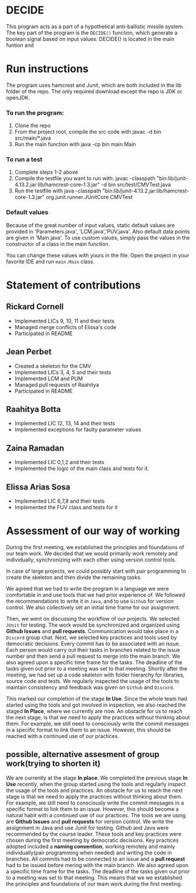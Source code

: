 # DECIDE
This program acts as a part of a hypothetical anti-ballistic missile system. The key part of the program is the `DECIDE()` function, which generate a boolean signal based on input values. DECIDE() is located in the main funtion and 


# Run instructions
The program uses hamcrest and Junit, which are both included in the lib folder of the repo. The only required download except the repo is JDK or openJDK.

### To run the program:
1. Clone the repo
2. From the project root, compile the src code with javac -d bin src/main/*.java
3. Run the main function with java -cp bin main.Main

### To run a test
1. Complete steps 1-2 above
2. Compile the testfile you want to run with: javac -classpath "bin:lib/junit-4.13.2.jar:lib/hamcrest-core-1.3.jar" -d bin src/test/CMVTest.java
4. Run the testfile with java -classpath "bin:lib/junit-4.13.2.jar:lib/hamcrest-core-1.3.jar" org.junit.runner.JUnitCore CMVTest

### Default values
Because of the great number of input values, static default values are provided in 'Parameters.java', 'LCM.java','PUV.java'. Also default data points are given in 'Main.java'. To use custom values, simply pass the values in the constructor of a class in the main function.

You can change these values with yours in the file. Open the project in your favorite IDE and run `main.Main` class.

# Statement of contributions
## Rickard Cornell
- Implemented LICs 9, 10, 11 and their tests
- Managed merge conflicts of Elissa's code
- Participated in README
## Jean Perbet
- Created a skeleton for the CMV 
- Implemented LICs 3, 4, 5 and their tests
- Implemented LCM and PUM 
- Managed pull requests of Raahitya
- Participated in README
## Raahitya Botta
- Implemented LIC 12, 13, 14 and their tests
- Implemented exceptions for faulty parameter values
## Zaina Ramadan
- Implemented LIC 0,1,2 and their tests
- Implemented the logic of the main class and tests for it.
## Elissa Arias Sosa
- Implemented LIC 6,7,8 and their tests
- Implemented the FUV class and tests for it

# Assessment of our way of working
During the first meeting, we established the principles and foundations of our team work. We decided that we would primarily work remotely and individually, synchronizing with each other using version control tools. 

In case of large projects, we could possibly start with pair programming to create the skeleton and then divide the remaining tasks. 

We agreed that we had to write the program in a language we were comfortable in and use tools that we had prior experience of. We followed the recommendations to write it in `Java`, and to use `Github` for version control. We also collectively set an initial time frame for our assignment.

Then, we went on discussing the workflow of our projects. We selected `JUnit` for testing. The work would be synchronized and organized using **Github Issues** and **pull requests**. Communication would take place in a `Discord` group chat. Next, we selected key practices and tools used by democratic decisions. Every commit has to be associated with an issue. Each person would carry out their tasks in branches related to the issue number and then send a pull request to merge into the main branch. We also agreed upon a specific time frame for the tasks. The deadline of the tasks given out prior to a meeting was set to that meeting. Shortly after the meeting, we had set up a code skeleton with folder hierarchy for libraries, source code and tests. We regularly inspected the usage of the tools to maintain consistency and feedback was given on `Github` and `Discord`. 

This marked our completion of the stage **In Use**. Since the whole team had started using the tools and got involved in inspection, we also reached the staged **In Place**, where we currently are now. An obstacle for us to reach the next stage, is that we need to apply the practices without thinking about them. For example, we still need to consciously write the commit messages in a specific format to link them to an issue. However, this should be reached with a continued use of our practices.


## possible, alternative assesment of group work(trying to shorten it)

We are currently at the stage **In place**. We completed the previous stage **In Use** recently, when the group started using the tools and regularly inspect the usage of the tools and practices.  An obstacle for us to reach the next stage is that we need to apply the practices without thinking about them. For example, we still need to consciously write the commit messages in a specific format to link them to an issue. However, this should become a natural habit with a continued use of our practices. The tools we are using are **Github Issues** and **pull requests** for version control. We write the assignment in Java and use Junit for testing. Github and Java were recommended by the course leader. These tools and key practices were chosen during the first meeting by democratic decisions. Key practices adopted included a **naming convention**, working remotely and mainly individually(pair programming when needed) and writing the code in branches. All commits had to be connected to an issue and a **pull request** had to be issued before mering with the main branch. We also agreed upon a specific time frame for the tasks. The deadline of the tasks given out prior to a meeting was set to that meeting. This means that we we established the principles and foundations of our team work during the first meeting.